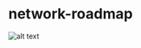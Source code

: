 # network-roadmap
![alt text](https://raw.githubusercontent.com/ahuacate/network-roadmap/master/images/qotom_6port.png)
